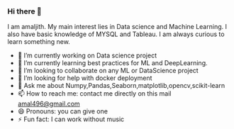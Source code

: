 ### Hi there 👋
I am amaljith. My main interest lies in Data science and Machine Learning. I also have basic knowledge of MYSQL and Tableau. I am always curious to learn something new.





- 🔭 I’m currently working on Data science project
- 🌱 I’m currently learning best practices for ML and DeepLearning.
- 👯 I’m looking to collaborate on any ML or DataScience project
- 🤔 I’m looking for help with docker deployment
- 💬 Ask me about Numpy,Pandas,Seaborn,matplotlib,opencv,scikit-learn
- 📫 How to reach me: contact me directly on this mail amal496@gmail.com
- 😄 Pronouns: you can give one
- ⚡ Fun fact: I can work without music

